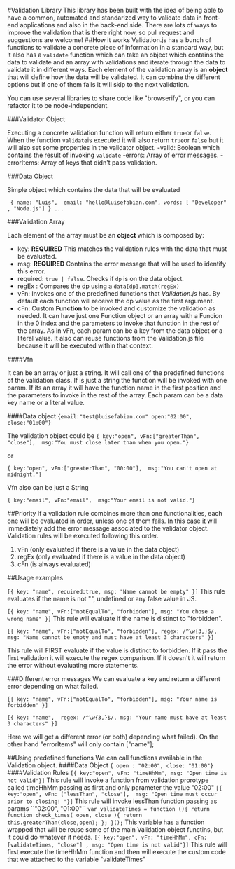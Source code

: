#Validation Library
This library has been built with the idea of being able to have a common, automated and standarized way to validate data in front-end applications and also in the back-end side.
There are lots of ways to improve the validation that is there right now, so pull request and suggestions are welcome!
##How it works
Validation.js has a bunch of functions to validate a concrete piece of information in a standard way, but it also has a ``validate`` function which can take an object which contains the data to validate and an array with validations and iterate through the data to validate it in different ways.
Each element of the validation array is an **object** that will define how the data will be validated. It can combine the different options but if one of them fails it will skip to the next validation.

You can use several libraries to share code like "browserify", or you can refactor it to be node-independent.

###Validator Object

Executing a concrete validation function will return either ``true``or ``false``. When the function ``validate``is executed it will also return ``true``or ``false`` but it will also set some properties in the validator object.
-valid: Boolean which contains the result of invoking ``validate``
-errors: Array of error messages.
-errorItems: Array of keys that didn't pass validation.

###Data Object

Simple object which contains the data that will be evaluated

``  { name: "Luis",  email: "hello@luisefabian.com", words: [ "Developer" , "Node.js"] } ... ``

###Validation Array

Each element of the array must be an **object** which is composed by:

- key: __REQUIRED__ This matches the validation rules with the data that must be evaluated.
- msg: __REQUIRED__ Contains the error message that will be used to identify this error.
- required: ``true | false``. Checks if ``dp`` is on the data object.
- regEx : Compares the dp using a `` data[dp].match(regEx) ``
- vFn: Invokes one of the predefined functions that _Validation.js_ has. By default each function will receive the dp value as the first argument.
- cFn: Custom **Function** to be invoked and customize the validation as needed. It can have just one Function object or an array with a Funcion in the 0 index and the parameters to invoke that function in the rest of the array. As in vFn, each param can be a key from the data object or a literal value. It also can reuse functions from the Validation.js file because it will be executed within that context.

####Vfn

It can be an array or just a string. It will call one of the predefined functions of the validation class. If is just a string the function will be invoked with one param. If its an array it will have the function name in the first position and the parameters to invoke in the rest of the array. Each param can be a data key name or a literal value.

####Data object
``{email:"test@luisefabian.com" open:"02:00", close:"01:00"}``

The validation object could be
``{ key:"open", vFn:["greaterThan", "close"],  msg:"You must close later than when you open."}``

or

``{ key:"open", vFn:["greaterThan", "00:00"],  msg:"You can't open at midnight."}``

Vfn also can be just a String 

``{ key:"email", vFn:"email",  msg:"Your email is not valid."}``


##Priority
If a validation rule combines more than one functionalities, each one will be evaluated in order, unless one of them fails. In this case it will immediately add the error message associated to the validator object.
Validation rules will be executed following this order.

1. vFn (only evaluated if there is a value in the data object)
2. regEx (only evaluated if there is a value in the data object)
3. cFn (is always evaluated)


##Usage examples

 ``[{ key: "name", required:true, msg: "Name cannot be empty" }]``
 This rule evaluates if the name is not "", undefined or any false value in JS.
 
 ``[{ key: "name", vFn:["notEqualTo", "forbidden"], msg: "You chose a wrong name" }]``
 This rule will evaluate if the name is distinct to "forbidden".
 
 ``[{ key: "name", vFn:["notEqualTo", "forbidden"], regex: /^\w{3,}$/, msg: "Name cannot be empty and must have at least 3 characters" }]``

This rule will FIRST evaluate if the value is distinct to forbidden. If it pass the first validation it will execute the regex comparison.
If it doesn't it will return the error without evaluating more statements.

###Different error messages
We can evaluate a key and return a different error depending on what failed.

 ``[{ key: "name", vFn:["notEqualTo", "forbidden"], msg: "Your name is forbidden" }]``

 ``[{ key: "name",  regex: /^\w{3,}$/, msg: "Your name must have at least 3 characters" }]``

Here we will get a different error (or both) depending what failed). On the other hand "errorItems" will only contain ["name"];

##Using predefined functions
We can call functions available in the Validation object.
####Data Object
``{ open : "02:00", close: "01:00"}``
####Validation Rules
``[{ key:"open", vFn: "timeHhMm", msg: "Open time is not valid"}]``
This rule will invoke a function from validation prorotype called timeHhMm passing as first and only parameter the value "02:00"
``[{ key:"open", vFn: ["lessThan", "close"],  msg: "Open time must occur prior to closing! "}]``
This rule will invoke lessThan function passing as params ´´"02:00", "01:00"´´
``var validateTimes = function (){
    return function check_times( open, close ){
      return this.greaterThan(close,open);
    };
  }();``
This variable has a function wrapped that will be reuse some of the main Validation object functins, but it could do whatever it needs.
``[{ key:"open", vFn: "timeHhMm", cFn: [validateTimes, "close"] , msg: "Open time is not valid"}]``
This rule will first execute the timeHhMm function and then will execute the custom code that we attached to the variable "validateTimes"
